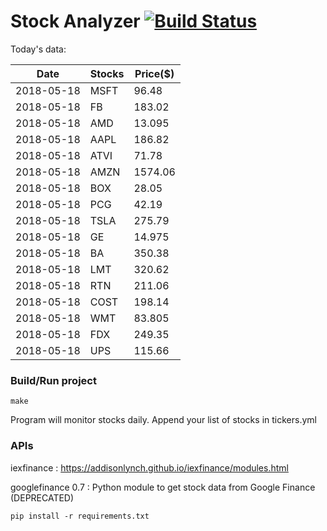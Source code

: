 # Stock Analyzer [![Build Status](https://travis-ci.org/ogoyal/StockAnalyzer.svg?branch=master)](https://travis-ci.org/ogoyal/StockAnalyzer)

Today's data:

| Date| Stocks| Price($) | 
| --- | --- | ---  | 
| 2018-05-18| MSFT| 96.48 | 
| 2018-05-18| FB| 183.02 | 
| 2018-05-18| AMD| 13.095 | 
| 2018-05-18| AAPL| 186.82 | 
| 2018-05-18| ATVI| 71.78 | 
| 2018-05-18| AMZN| 1574.06 | 
| 2018-05-18| BOX| 28.05 | 
| 2018-05-18| PCG| 42.19 | 
| 2018-05-18| TSLA| 275.79 | 
| 2018-05-18| GE| 14.975 | 
| 2018-05-18| BA| 350.38 | 
| 2018-05-18| LMT| 320.62 | 
| 2018-05-18| RTN| 211.06 | 
| 2018-05-18| COST| 198.14 | 
| 2018-05-18| WMT| 83.805 | 
| 2018-05-18| FDX| 249.35 | 
| 2018-05-18| UPS| 115.66 | 

### Build/Run project

```
make
```

Program will monitor stocks daily. Append your list of stocks in tickers.yml

### APIs
iexfinance : https://addisonlynch.github.io/iexfinance/modules.html

googlefinance 0.7 : Python module to get stock data from Google Finance (DEPRECATED)

```
pip install -r requirements.txt
```
